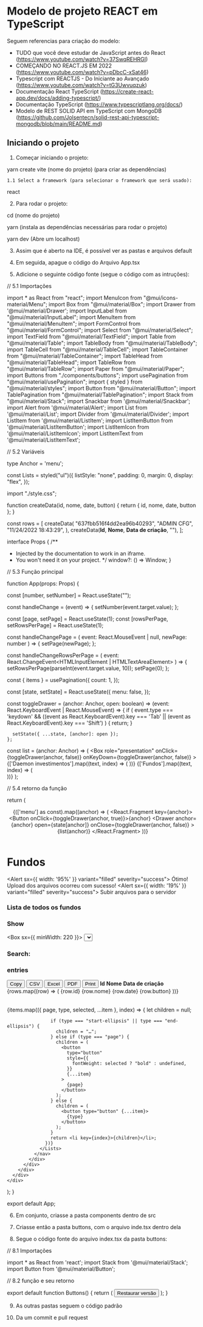 # Modelo de projeto REACT em TypeScript 
Seguem referencias para criação do modelo:
- TUDO que você deve estudar de JavaScript antes do React (https://www.youtube.com/watch?v=37SwqREHRGI)
- COMEÇANDO NO REACT.JS EM 2022 (https://www.youtube.com/watch?v=pDbcC-xSat46)
- Typescript com REACTJS - Do Iniciante ao Avançado (https://www.youtube.com/watch?v=tG3Uwvuqzuk)
- Documentação React TypeScript (https://create-react-app.dev/docs/adding-typescript/)
- Documentação TypeScript (https://www.typescriptlang.org/docs/)
- Modelo de REST SOLID API em TypeScript com MongoDB (https://github.com/Jolsentecn/solid-rest-api-typescript-mongodb/blob/main/README.md)

## Iniciando o projeto

  1. Começar iniciando o projeto: 

yarn create vite (nome do projeto) (para criar as dependências)

    1.1 Select a framework (para selecionar o framework que será usado):
 
react

  2. Para rodar o projeto:
  
cd (nome do projeto)

yarn (instala as dependências necessárias para rodar o projeto)

yarn dev (Abre um localhost)

  3. Assim que é aberto na IDE, é possível ver as pastas e arquivos default
  
  4. Em seguida, apague o código do Arquivo App.tsx 
  
  5. Adicione o seguinte código fonte (segue o código com as intruções):
  
   // 5.1 Importações
    
import * as React from "react";
import MenuIcon from "@mui/icons-material/Menu";
import Box from "@mui/material/Box";
import Drawer from '@mui/material/Drawer';
import InputLabel from "@mui/material/InputLabel";
import MenuItem from "@mui/material/MenuItem";
import FormControl from "@mui/material/FormControl";
import Select from "@mui/material/Select";
import TextField from "@mui/material/TextField";
import Table from "@mui/material/Table";
import TableBody from "@mui/material/TableBody";
import TableCell from "@mui/material/TableCell";
import TableContainer from "@mui/material/TableContainer";
import TableHead from "@mui/material/TableHead";
import TableRow from "@mui/material/TableRow";
import Paper from "@mui/material/Paper";
import Buttons from "./components/buttons";
import usePagination from "@mui/material/usePagination";
import { styled } from "@mui/material/styles";
import Button from "@mui/material/Button";
import TablePagination from "@mui/material/TablePagination";
import Stack from "@mui/material/Stack";
import Snackbar from '@mui/material/Snackbar';
import Alert from '@mui/material/Alert';
import List from '@mui/material/List';
import Divider from '@mui/material/Divider';
import ListItem from '@mui/material/ListItem';
import ListItemButton from '@mui/material/ListItemButton';
import ListItemIcon from '@mui/material/ListItemIcon';
import ListItemText from '@mui/material/ListItemText';

   // 5.2 Variáveis

type Anchor = 'menu';

const Lists = styled("ul")({
  listStyle: "none",
  padding: 0,
  margin: 0,
  display: "flex",
});

import "./style.css";

function createData(id, nome, date, button) {
  return { id, nome, date, button };
}

const rows = [
  createData(
    "637fbb516f4dd2ea96b40293",
    "ADMIN CFG",
    "11/24/2022 18:43:29",
    <Buttons />
  ),
  createData(<b>Id</b>, <b>Nome</b>, <b>Data de criação</b>, ""),
];

interface Props {
  /**
   * Injected by the documentation to work in an iframe.
   * You won't need it on your project.
   */
  window?: () => Window;
}

   // 5.3 Função principal  
    
function App(props: Props) {

  const [number, setNumber] = React.useState("");

  const handleChange = (event) => {
    setNumber(event.target.value);
  };

  const [page, setPage] = React.useState(1);
  const [rowsPerPage, setRowsPerPage] = React.useState(1);

  const handleChangePage = (
    event: React.MouseEvent<HTMLButtonElement> | null,
    newPage: number
  ) => {
    setPage(newPage);
  };

  const handleChangeRowsPerPage = (
    event: React.ChangeEvent<HTMLInputElement | HTMLTextAreaElement>
  ) => {
    setRowsPerPage(parseInt(event.target.value, 10));
    setPage(0);
  };

  const { items } = usePagination({
    count: 1,
  });

  const [state, setState] = React.useState({
    menu: false,
  });

  const toggleDrawer =
    (anchor: Anchor, open: boolean) =>
    (event: React.KeyboardEvent | React.MouseEvent) => {
      if (
        event.type === 'keydown' &&
        ((event as React.KeyboardEvent).key === 'Tab' ||
          (event as React.KeyboardEvent).key === 'Shift')
      ) {
        return;
      }

      setState({ ...state, [anchor]: open });
    };

  const list = (anchor: Anchor) => (
    <Box
      role="presentation"
      onClick={toggleDrawer(anchor, false)}
      onKeyDown={toggleDrawer(anchor, false)}
    >
      <List>
        {['Daemon investimentos'].map((text, index) => (
          <ListItem key={text} disablePadding>
            <ListItemButton>
              <ListItemIcon>
              </ListItemIcon>
              <ListItemText primary={text} />
            </ListItemButton>
          </ListItem>
        ))}
      </List>
      <Divider />
      <List>
        {['Fundos'].map((text, index) => (
          <ListItem key={text} disablePadding>
            <ListItemButton>
              <ListItemIcon>       
              </ListItemIcon>
              <ListItemText primary={text} />
            </ListItemButton>
          </ListItem>
        ))}
      </List>
    </Box>
  );

   // 5.4 retorno da função

  return (
    <div className="App">
      <header>
        <div className="menu">
           {(['menu'] as const).map((anchor) => (
        <React.Fragment key={anchor}>
          <Button onClick={toggleDrawer(anchor, true)}>{anchor}</Button>
          <Drawer
            anchor={anchor}
            open={state[anchor]}
            onClose={toggleDrawer(anchor, false)}
          >
            {list(anchor)}
          </Drawer>
        </React.Fragment>
      ))}
        </div>
      </header>
      <div className="container">
        <div>
          <h1 className="fundos-title">Fundos</h1>
        </div>
        <div>
        <Stack className="stack" spacing={2}>
          <Alert  sx={{ width: '95%' }} variant="filled" severity="success">
            Ótimo! Upload dos arquivos ocorreu com sucesso!
          </Alert>
          <Alert sx={{ width: '19%' }} variant="filled" severity="success">
            Subir arquivos para o servidor
          </Alert>
        </Stack>
        </div>
        <div className="container-list">
          <h3>Lista de todos os fundos</h3>
        </div>
        <div className="view">
          <div className="view-second">
            <div>
              <h3>Show</h3>
              <div>
                <Box sx={{ minWidth: 220 }}>
                  <FormControl fullWidth>
                    <InputLabel id="demo-simple-select-label"></InputLabel>
                    <Select
                      labelId="demo-simple-select-label"
                      id="demo-simple-select"
                      value={number}
                      onChange={handleChange}
                    >
                      <MenuItem value={1}>10</MenuItem>
                      <MenuItem value={2}>20</MenuItem>
                      <MenuItem value={3}>30</MenuItem>
                    </Select>
                  </FormControl>
                </Box>
              </div>
            </div>
            <div className="view-2">
              <h3>Search:</h3>
              <div>
                <Box component="form" autoComplete="off">
                  <TextField id="outlined-basic" variant="outlined" />
                </Box>
              </div>
            </div>
          </div>
          <div className="tabela">
            <h3>entries</h3>
            <Stack direction="row" alignItems="center" spacing={0.2}>
              <Button variant="contained" component="label">
                Copy
                <input hidden accept="image/*" multiple type="file" />
              </Button>
              <Button variant="contained" component="label">
                CSV
                <input hidden accept="image/*" multiple type="file" />
              </Button>
              <Button variant="contained" component="label">
                Excel
                <input hidden accept="image/*" multiple type="file" />
              </Button>
              <Button variant="contained" component="label">
                PDF
                <input hidden accept="image/*" multiple type="file" />
              </Button>
              <Button variant="contained" component="label">
                Print
                <input hidden accept="image/*" multiple type="file" />
              </Button>
            </Stack>
            <TableContainer component={Paper}>
              <Table aria-label="simple table">
                <TableHead>
                  <TableRow>
                    <TableCell className="title-table">
                      <b>Id</b>
                    </TableCell>
                    <TableCell align="left">
                      <b>Nome</b>
                    </TableCell>
                    <TableCell align="left">
                      <b>Data de criação</b>
                    </TableCell>
                    <TableCell align="left"></TableCell>
                  </TableRow>
                </TableHead>
                <TableBody>
                  {rows.map((row) => (
                    <TableRow key={row.id} className="border-table">
                      <TableCell component="th" scope="row">
                        {row.id}
                      </TableCell>
                      <TableCell align="left">{row.nome}</TableCell>
                      <TableCell align="left">{row.date}</TableCell>
                      <TableCell align="left">{row.button}</TableCell>
                    </TableRow>
                  ))}
                </TableBody>
              </Table>
            </TableContainer>
          </div>
          <div>
            <div className="page-container">
              <div className="rows-page">
                <TablePagination
                  component="div"
                  count={1}
                  page={page}
                  onPageChange={handleChangePage}
                  rowsPerPage={rowsPerPage}
                  onRowsPerPageChange={handleChangeRowsPerPage}
                />
              </div>
              <nav className="nav-container">
                <Lists>
                  {items.map(({ page, type, selected, ...item }, index) => {
                    let children = null;

                    if (type === "start-ellipsis" || type === "end-ellipsis") {
                      children = "…";
                    } else if (type === "page") {
                      children = (
                        <button
                          type="button"
                          style={{
                            fontWeight: selected ? "bold" : undefined,
                          }}
                          {...item}
                        >
                          {page}
                        </button>
                      );
                    } else {
                      children = (
                        <button type="button" {...item}>
                          {type}
                        </button>
                      );
                    }
                    return <li key={index}>{children}</li>;
                  })}
                </Lists>
              </nav>
            </div>
          </div>
        </div>
      </div>
    </div>
  );
}

export default App;

  6. Em conjunto, criasse a pasta components dentro de src
  
  7. Criasse então a pasta buttons, com o arquivo inde.tsx dentro dela
  
  8. Segue o código fonte do arquivo index.tsx da pasta buttons:
  
   // 8.1 Importações
   
import * as React from 'react';
import Stack from '@mui/material/Stack';
import Button from '@mui/material/Button';

   // 8.2 função e seu retorno

export default function Buttons() {
  return (
    <Stack direction="row" spacing={2}>
      <Button variant="contained" color="error">
        Restaurar versão
      </Button>
    </Stack>
  );
}

  9. As outras pastas seguem o código padrão
  
  10. Da um commit e pull request 
